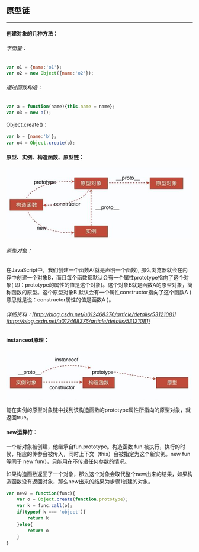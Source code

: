 ## 原型链

---

#### 创建对象的几种方法：

###### 字面量：

```js
var o1 = {name:'o1'};
var o2 = new Object({name:'o2'});
```

###### 通过函数构造：

```js
var a = function(name){this.name = name};
var o3 = new a();
```

Object.create\(\)：

```js
var b = {name:'b'};
var o4 = Object.create(b);
```

#### 原型、实例、构造函数、原型链：

![](/assets/yuanxinglian.jpg)



###### 原型对象：

在JavaScript中，我们创建一个函数A\(就是声明一个函数\), 那么浏览器就会在内存中创建一个对象B，而且每个函数都默认会有一个属性prototype指向了这个对象\( 即：prototype的属性的值是这个对象\)。这个对象B就是函数A的原型对象，简称函数的原型。这个原型对象B 默认会有一个属性constructor指向了这个函数A \( 意思就是说：constructor属性的值是函数A \)。

###### 详细资料：[http://blog.csdn.net/u012468376/article/details/53121081](http://blog.csdn.net/u012468376/article/details/53121081)

###### 

#### instanceof原理：

![](/assets/yuanxinglian2.jpg)

能在实例的原型对象链中找到该构造函数的prototype属性所指向的原型对象，就返回true。

#### new运算符：

一个新对象被创建，他继承自fun.prototype。构造函数 fun 被执行，执行的时候，相应的传参会被传入，同时上下文（this）会被指定为这个新实例。new fun 等同于 new fun\(\)，只能用在不传递任何参数的情况。

如果构造函数返回了一个对象，那么这个对象会取代整个new出来的结果，如果构造函数没有返回对象，那么new出来的结果为步骤1创建的对象。

```js
var new2 = function(func){
    var o = Object.create(function.prototype);
    var k = func.call(o);
    if(typeof k === 'object'){
        return k
    }else{
        return o
    }
}
```



